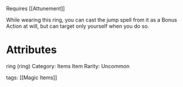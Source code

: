 Requires [[Attunement]]

While wearing this ring, you can cast the jump spell from it as a Bonus Action at will, but can target only yourself when you do so.

# Attributes
ring (ring)
Category: Items
Item Rarity: Uncommon

tags: [[Magic Items]]